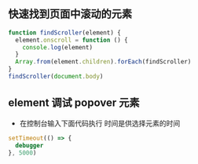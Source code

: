 ## 快速找到页面中滚动的元素

```js
function findScroller(element) {
  element.onscroll = function () {
    console.log(element)
  }
  Array.from(element.children).forEach(findScroller)
}
findScroller(document.body)
```

## element 调试 popover 元素

- 在控制台输入下面代码执行 时间是供选择元素的时间

```js
setTimeout(() => {
  debugger
}, 5000)
```
